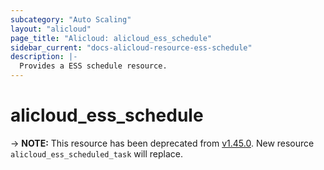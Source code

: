 ```yaml
---
subcategory: "Auto Scaling"
layout: "alicloud"
page_title: "Alicloud: alicloud_ess_schedule"
sidebar_current: "docs-alicloud-resource-ess-schedule"
description: |-
  Provides a ESS schedule resource.
---
```


# alicloud\_ess\_schedule

-> **NOTE:** This resource has been deprecated from [v1.45.0](https://releases.hashicorp.com/terraform-provider-alicloud/1.45.0/). New resource `alicloud_ess_scheduled_task` will replace.
